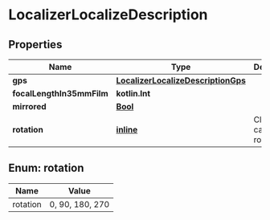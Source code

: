 
# LocalizerLocalizeDescription

## Properties
Name | Type | Description | Notes
------------ | ------------- | ------------- | -------------
**gps** | [**LocalizerLocalizeDescriptionGps**](LocalizerLocalizeDescriptionGps.md) |  | 
**focalLengthIn35mmFilm** | **kotlin.Int** |  |  [optional]
**mirrored** | [**Bool**](Bool.md) |  |  [optional]
**rotation** | [**inline**](#RotationEnum) | Clockwise camera rotation |  [optional]


<a name="RotationEnum"></a>
## Enum: rotation
Name | Value
---- | -----
rotation | 0, 90, 180, 270



